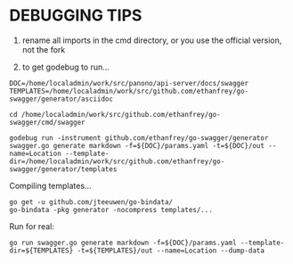 # DEBUGGING TIPS

1) rename all imports in the cmd directory, or you use the official version, not the fork

2) to get godebug to run...

```
DOC=/home/localadmin/work/src/panono/api-server/docs/swagger
TEMPLATES=/home/localadmin/work/src/github.com/ethanfrey/go-swagger/generator/asciidoc

cd /home/localadmin/work/src/github.com/ethanfrey/go-swagger/cmd/swagger

godebug run -instrument github.com/ethanfrey/go-swagger/generator swagger.go generate markdown -f=${DOC}/params.yaml -t=${DOC}/out --name=Location --template-dir=/home/localadmin/work/src/github.com/ethanfrey/go-swagger/generator/templates

```

Compiling templates...

```
go get -u github.com/jteeuwen/go-bindata/
go-bindata -pkg generator -nocompress templates/...

```

Run for real:
```
go run swagger.go generate markdown -f=${DOC}/params.yaml --template-dir=${TEMPLATES} -t=${TEMPLATES}/out --name=Location --dump-data
```
